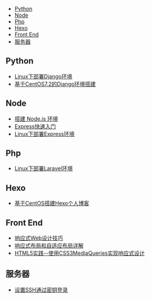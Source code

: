 <!-- TOC -->

- [Python](#python)
- [Node](#node)
- [Php](#php)
- [Hexo](#hexo)
- [Front End](#front-end)
- [服务器](#服务器)

<!-- /TOC -->

## Python
- [Linux下部署Django环境](./python/Linux下部署Django环境.md)
- [基于CentOS7.2的Django环境搭建](./python/基于CentOS7.2的Django环境搭建.md)

## Node
- [搭建 Node.js 环境](./node/搭建Node.js环境.md)
- [Express快速入门](./node/Express快速入门.md)
- [Linux下部署Express环境](./node/Linux下部署Express环境.md)
 
## Php
- [Linux下部署Laravel环境](./php/Linux下部署Laravel环境.md)

## Hexo
- [基于CentOS搭建Hexo个人博客](./hexo/基于CentOS搭建Hexo个人博客.md)

## Front End
- [响应式Web设计技巧](./frontEnd/响应式Web设计技巧.md)
- [响应式布局和自适应布局详解](./frontEnd/响应式布局和自适应布局详解.md)
- [HTML5实践--使用CSS3MediaQueries实现响应式设计](./frontEnd/HTML5实践--使用CSS3MediaQueries实现响应式设计.md)

## 服务器
- [设置SSH通过密钥登录](./service/设置SSH通过密钥登录.md)